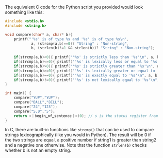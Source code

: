 The equivalent C code for the Python script you provided would look something like this:

```c
#include <stdio.h>
#include <string.h>

void compare(char* a, char* b){
    printf("'%s' is of type %s and '%s' is of type %s\n", 
            a, (strcmp(a,b)==0)? "String" : "Non-string", 
            b, (strlen(b)!=1 && strlen(b))? "String" : "Non-string");
    
    if(strcmp(a,b)<0){ printf("'%s' is strictly less than '%s'\n", a, b); }
    if(strcmp(a,b)<=0){ printf("'%s' is lexically less or equal to '%s'\n", a, b);} 
    if(strcmp(a,b)>0){ printf("'%s' is strictly greater than '%s'\n", a, b); }
    if(strcmp(a,b)>=0){ printf("'%s' is lexically greater or equal to '%s'\n", a, b);} 
    if(strcmp(a,b)==0){ printf("'%s' is exactly equal to '%s'\n", a, b); }
    if(strcmp(a,b)!=0){ printf("'%s' is not lexically equal to '%s'\n", a, b);} 
}

int main() {
    compare("YUP","YUP");
    compare("BALL","BELL");
    compare("24","123");
    compare("5.0","5");
    return <｜begin▁of▁sentence｜>(0); // s is the status register from assembler for success of main function; equivalent to python's sys.exit(0)
}
```
In C, there are built-in functions like `strcmp()` that can be used to compare strings lexicographically (like you would in Python). The result will be 0 if the two strings are equal, a positive number if string1 is greater than string2 and a negative one otherwise. Note that the function `strlen(b)` checks whether b is not an empty string.

